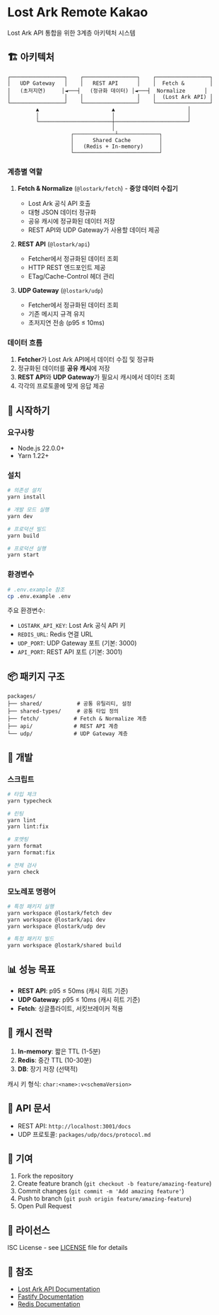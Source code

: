 # Lost Ark Remote Kakao

Lost Ark API 통합을 위한 3계층 아키텍처 시스템

## 🏗️ 아키텍처

```
┌─────────────────┐    ┌─────────────────┐    ┌─────────────────┐
│   UDP Gateway   │    │   REST API      │    │  Fetch &        │
│   (초저지연)     │◄───┤   (정규화 데이터) │◄───┤  Normalize      │
│                 │    │                 │    │  (Lost Ark API) │
└─────────────────┘    └─────────────────┘    └─────────────────┘
         ▲                       ▲                       │
         │                       │                       │
         └───────────────────────┼───────────────────────┘
                                 │
                    ┌─────────────┴─────────────┐
                    │      Shared Cache         │
                    │   (Redis + In-memory)     │
                    └───────────────────────────┘
```

### 계층별 역할

1. **Fetch & Normalize** (`@lostark/fetch`) - **중앙 데이터 수집기**
   - Lost Ark 공식 API 호출
   - 대형 JSON 데이터 정규화
   - 공유 캐시에 정규화된 데이터 저장
   - REST API와 UDP Gateway가 사용할 데이터 제공

2. **REST API** (`@lostark/api`)
   - Fetcher에서 정규화된 데이터 조회
   - HTTP REST 엔드포인트 제공
   - ETag/Cache-Control 헤더 관리

3. **UDP Gateway** (`@lostark/udp`)
   - Fetcher에서 정규화된 데이터 조회
   - 기존 메시지 규격 유지
   - 초저지연 전송 (p95 ≤ 10ms)

### 데이터 흐름

1. **Fetcher**가 Lost Ark API에서 데이터 수집 및 정규화
2. 정규화된 데이터를 **공유 캐시**에 저장
3. **REST API**와 **UDP Gateway**가 필요시 캐시에서 데이터 조회
4. 각각의 프로토콜에 맞게 응답 제공

## 🚀 시작하기

### 요구사항

- Node.js 22.0.0+
- Yarn 1.22+

### 설치

```bash
# 의존성 설치
yarn install

# 개발 모드 실행
yarn dev

# 프로덕션 빌드
yarn build

# 프로덕션 실행
yarn start
```

### 환경변수

```bash
# .env.example 참조
cp .env.example .env
```

주요 환경변수:
- `LOSTARK_API_KEY`: Lost Ark 공식 API 키
- `REDIS_URL`: Redis 연결 URL
- `UDP_PORT`: UDP Gateway 포트 (기본: 3000)
- `API_PORT`: REST API 포트 (기본: 3001)

## 📦 패키지 구조

```
packages/
├── shared/           # 공통 유틸리티, 설정
├── shared-types/     # 공통 타입 정의
├── fetch/           # Fetch & Normalize 계층
├── api/             # REST API 계층
└── udp/             # UDP Gateway 계층
```

## 🔧 개발

### 스크립트

```bash
# 타입 체크
yarn typecheck

# 린팅
yarn lint
yarn lint:fix

# 포맷팅
yarn format
yarn format:fix

# 전체 검사
yarn check
```

### 모노레포 명령어

```bash
# 특정 패키지 실행
yarn workspace @lostark/fetch dev
yarn workspace @lostark/api dev
yarn workspace @lostark/udp dev

# 특정 패키지 빌드
yarn workspace @lostark/shared build
```

## 📊 성능 목표

- **REST API**: p95 ≤ 50ms (캐시 히트 기준)
- **UDP Gateway**: p95 ≤ 10ms (캐시 히트 기준)
- **Fetch**: 싱글플라이트, 서킷브레이커 적용

## 🔄 캐시 전략

1. **In-memory**: 짧은 TTL (1-5분)
2. **Redis**: 중간 TTL (10-30분)
3. **DB**: 장기 저장 (선택적)

캐시 키 형식: `char:<name>:v<schemaVersion>`

## 📝 API 문서

- REST API: `http://localhost:3001/docs`
- UDP 프로토콜: `packages/udp/docs/protocol.md`

## 🤝 기여

1. Fork the repository
2. Create feature branch (`git checkout -b feature/amazing-feature`)
3. Commit changes (`git commit -m 'Add amazing feature'`)
4. Push to branch (`git push origin feature/amazing-feature`)
5. Open Pull Request

## 📄 라이선스

ISC License - see [LICENSE](LICENSE) file for details

## 🔗 참조

- [Lost Ark API Documentation](https://developer-lostark.game.onstove.com/)
- [Fastify Documentation](https://www.fastify.io/docs/)
- [Redis Documentation](https://redis.io/documentation)
